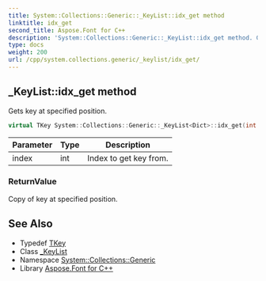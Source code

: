 ```yaml
---
title: System::Collections::Generic::_KeyList::idx_get method
linktitle: idx_get
second_title: Aspose.Font for C++
description: 'System::Collections::Generic::_KeyList::idx_get method. Gets key at specified position in C++.'
type: docs
weight: 200
url: /cpp/system.collections.generic/_keylist/idx_get/
---
```

## _KeyList::idx_get method


Gets key at specified position.

```cpp
virtual TKey System::Collections::Generic::_KeyList<Dict>::idx_get(int index) const override
```


| Parameter | Type | Description |
| --- | --- | --- |
| index | int | Index to get key from. |

### ReturnValue

Copy of key at specified position.

## See Also

* Typedef [TKey](../tkey/)
* Class [_KeyList](../)
* Namespace [System::Collections::Generic](../../)
* Library [Aspose.Font for C++](../../../)
